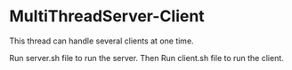 # MultiThreadServer-Client
This thread can handle several clients at one time.

Run server.sh file to run the server.
Then Run client.sh file to run the client.

